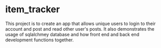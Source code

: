 # item_tracker
This project is to create an app that allows unique users to login to their account and post and read other user's posts. It also demonstrates the usage of sqlalchmey database and how front end and back end development functions together.
